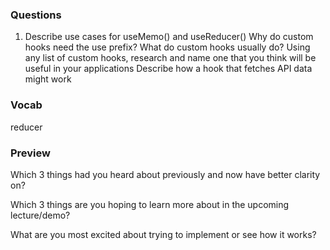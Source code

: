### Questions

1. Describe use cases for useMemo() and useReducer()
Why do custom hooks need the use prefix?
What do custom hooks usually do?
Using any list of custom hooks, research and name one that you think will be useful in your applications
Describe how a hook that fetches API data might work
                
### Vocab

reducer

### Preview

Which 3 things had you heard about previously and now have better clarity on?
    
Which 3 things are you hoping to learn more about in the upcoming lecture/demo?
    
What are you most excited about trying to implement or see how it works?
     
    




